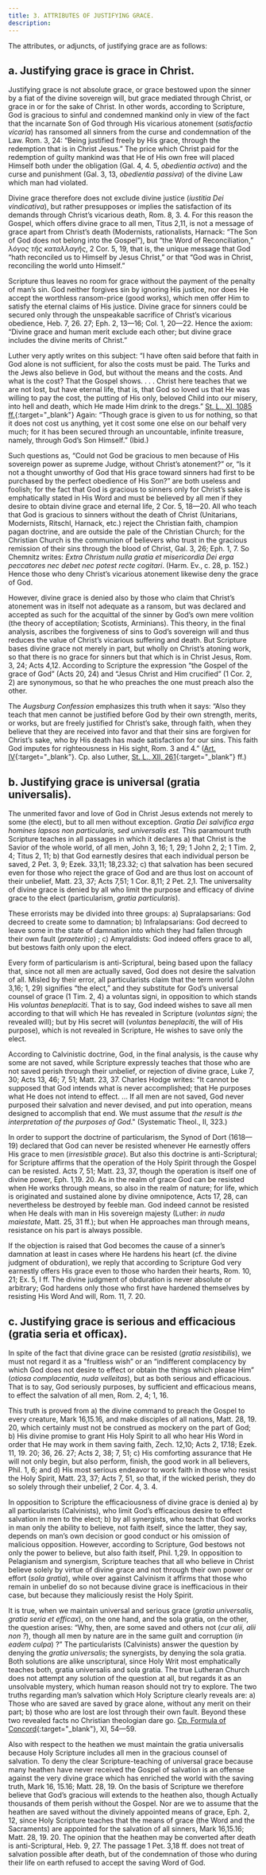 ```yaml
---
title: 3. ATTRIBUTES OF JUSTIFYING GRACE.
description: 
---
```


The attributes, or adjuncts, of justifying grace are as follows: 

## a. Justifying grace is grace in Christ.

Justifying grace is not absolute grace, or grace bestowed upon the sinner by a fiat of the divine sovereign will, but grace mediated through Christ, or grace in or for the sake of Christ. In other words, according to Scripture, God is gracious to sinful and condemned mankind only in view of the fact that the incarnate Son of God through His vicarious atonement (_satisfactio vicaria_) has ransomed all sinners from the curse and condemnation of the Law. Rom. 3, 24: “Being justified freely by His grace, through the redemption that is in Christ Jesus.” The price which Christ paid for the redemption of guilty mankind was that He of His own free will placed Himself both under the obligation (Gal. 4, 4. 5, _obedientia activa_) and the curse and punishment (Gal. 3, 13, _obedientia passiva_) of the divine Law which man had violated. 

Divine grace therefore does not exclude divine justice (_iustitia Dei vindicativa_), but rather presupposes or implies the satisfaction of its demands through Christ’s vicarious death, Rom. 8, 3. 4. For this reason the Gospel, which offers divine grace to all men, Titus 2,11, is not a message of grace apart from Christ’s death (Modernists, rationalists, Harnack: “The Son of God does not belong into the Gospel”), but “the Word of Reconciliation,” _λόγος τῆς καταλλαγῆς_, 2 Cor. 5, 19, that is, the unique message that God “hath reconciled us to Himself by Jesus Christ,” or that “God was in Christ, reconciling the world unto Himself.” 

Scripture thus leaves no room for grace without the payment of the penalty of man’s sin. God neither forgives sin by ignoring His justice, nor does He accept the worthless ransom-price (good works), which men offer Him to satisfy the eternal claims of His justice. Divine grace for sinners could be secured only through the unspeakable sacrifice of Christ’s vicarious obedience, Heb. 7, 26. 27; Eph. 2, 13—16; Col. 1, 20—22. Hence the axiom: “Divine grace and human merit exclude each other; but divine grace includes the divine merits of Christ.” 

Luther very aptly writes on this subject: “I have often said before that faith in God alone is not sufficient, for also the costs must be paid. The Turks and the Jews also believe in God, but without the means and the costs. And what is the cost? That the Gospel shows. . . . Christ here teaches that we are not lost, but have eternal life, that is, that God so loved us that He was willing to pay the cost, the putting of His only, beloved Child into our misery, into hell and death, which He made Him drink to the dregs.” [St. L., XI, 1085 ff.](https://archive.org/details/st-l-11-en-us/page/n581/mode/2up?view=theater){:target="_blank"} Again: “Though grace is given to us for nothing, so that it does not cost us anything, yet it cost some one else on our behalf very much; for it has been secured through an uncountable, infinite treasure, namely, through God’s Son Himself.” (Ibid.) 

Such questions as, “Could not God be gracious to men because of His sovereign power as supreme Judge, without Christ’s atonement?” or, “Is it not a thought unworthy of God that His grace toward sinners had first to be purchased by the perfect obedience of His Son?” are both useless and foolish; for the fact that God is gracious to sinners only for Christ’s sake is emphatically stated in His Word and must be believed by all men if they desire to obtain divine grace and eternal life, 2 Cor. 5, 18—20. All who teach that God is gracious to sinners without the death of Christ (Unitarians, Modernists, Ritschl, Harnack, etc.) reject the Christian faith, champion pagan doctrine, and are outside the pale of the Christian Church; for the Christian Church is the communion of believers who trust in the gracious remission of their sins through the blood of Christ, Gal. 3, 26; Eph. 1, 7. So Chemnitz writes: _Extra Christum nulla gratia et misericordia Dei erga peccatores nec debet nec potest recte cogitari_. (Harm. Ev., c. 28, p. 152.) Hence those who deny Christ’s vicarious atonement likewise deny the grace of God. 

However, divine grace is denied also by those who claim that Christ’s atonement was in itself not adequate as a ransom, but was declared and accepted as such for the acquittal of the sinner by God’s own mere volition (the theory of acceptilation; Scotists, Arminians). This theory, in the final analysis, ascribes the forgiveness of sins to God’s sovereign will and thus reduces the value of Christ’s vicarious suffering and death. But Scripture bases divine grace not merely in part, but wholly on Christ’s atoning work, so that there is no grace for sinners but that which is in Christ Jesus, Rom. 3, 24; Acts 4,12. According to Scripture the expression “the Gospel of the grace of God” (Acts 20, 24) and “Jesus Christ and Him crucified” (1 Cor. 2, 2) are synonymous, so that he who preaches the one must preach also the other. 

The _Augsburg Confession_ emphasizes this truth when it says: “Also they teach that men cannot be justified before God by their own strength, merits, or works, but are freely justified for Christ’s sake, through faith, when they believe that they are received into favor and that their sins are forgiven for Christ’s sake, who by His death has made satisfaction for our sins. This faith God imputes for righteousness in His sight, Rom. 3 and 4.” ([Art. IV](https://thebookofconcord.org/augsburg-confession/article-iv/){:target="_blank"}. Cp. also Luther, [St. L., XII, 261](https://archive.org/details/st-l-12-en-us/page/n143/mode/2up?view=theater){:target="_blank"} ff.) 

## b. Justifying grace is universal (gratia universalis).

The unmerited favor and love of God in Christ Jesus extends not merely to some (the elect), but to all men without exception. _Gratia Dei salvifica erga homines lapsos non particularis, sed universalis est._ This paramount truth Scripture teaches in all passages in which it declares a) that Christ is the Savior of the whole world, of all men, John 3, 16; 1, 29; 1 John 2, 2; 1 Tim. 2, 4; Titus 2, 11; b) that God earnestly desires that each individual person be saved, 2 Pet. 3, 9; Ezek. 33,11; 18,23.32; c) that salvation has been secured even for those who reject the grace of God and are thus lost on account of their unbelief, Matt. 23, 37; Acts 7,51; 1 Cor. 8,11; 2 Pet. 2,1. The universality of divine grace is denied by all who limit the purpose and efficacy of divine grace to the elect (particularism, _gratia particularis_). 

These errorists may be divided into three groups: a) Supralapsarians: God decreed to create some to damnation; b) Infralapsarians: God decreed to leave some in the state of damnation into which they had fallen through their own fault (_praeteritio_) ; c) Amyraldists: God indeed offers grace to all, but bestows faith only upon the elect. 

Every form of particularism is anti-Scriptural, being based upon the fallacy that, since not all men are actually saved, God does not desire the salvation of all. Misled by their error, all particularists claim that the term world (John 3,16; 1, 29) signifies “the elect,” and they substitute for God’s universal counsel of grace (1 Tim. 2, 4) a voluntas signi, in opposition to which stands His _voluntas beneplaciti_. That is to say, God indeed wishes to save all men according to that will which He has revealed in Scripture (_voluntas signi_; the revealed will); but by His secret will (_voluntas beneplaciti_, the will of His purpose), which is not revealed in Scripture, He wishes to save only the elect. 

According to Calvinistic doctrine, God, in the final analysis, is the cause why some are not saved, while Scripture expressly teaches that those who are not saved perish through their unbelief, or rejection of divine grace, Luke 7, 30; Acts 13, 46; 7, 51; Matt. 23, 37. Charles Hodge writes: “It cannot be supposed that God intends what is never accomplished; that He purposes what He does not intend to effect. ... If all men are not saved, God never purposed their salvation and never devised, and put into operation, means designed to accomplish that end. We must assume that _the result is the interpretation of the purposes of God_." (Systematic Theol., II, 323.) 

In order to support the doctrine of particularism, the Synod of Dort (1618—19) declared that God can never be resisted whenever He earnestly offers His grace to men (_irresistible grace_). But also this doctrine is anti-Scriptural; for Scripture affirms that the operation of the Holy Spirit through the Gospel can be resisted. Acts 7, 51; Matt. 23, 37, though the operation is itself one of divine power, Eph. 1,19. 20. As in the realm of grace God can be resisted when He works through means, so also in the realm of nature; for life, which is originated and sustained alone by divine omnipotence, Acts 17, 28, can nevertheless be destroyed by feeble man. God indeed cannot be resisted when He deals with man in His sovereign majesty (Luther: _in nuda maiestate_, Matt. 25, 31 ff.); but when He approaches man through means, resistance on his part is always possible. 

If the objection is raised that God becomes the cause of a sinner’s damnation at least in cases where He hardens his heart (cf. the divine judgment of obduration), we reply that according to Scripture God very earnestly offers His grace even to those who harden their hearts, Rom. 10, 21; Ex. 5, I ff. The divine judgment of obduration is never absolute or arbitrary; God hardens only those who first have hardened themselves by resisting His Word And will, Rom. 11, 7. 20. 

## c. Justifying grace is serious and efficacious (gratia seria et officax).

In spite of the fact that divine grace can be resisted (_gratia resistibilis_), we must not regard it as a "fruitless wish” or an “indifferent complacency by which God does not desire to effect or obtain the things which please Him” (_otiosa complacentia, nuda velleitas_), but as both serious and efficacious. That is to say, God seriously purposes, by sufficient and efficacious means, to effect the salvation of all men, Rom. 2, 4; 1, 16. 

This truth is proved from a) the divine command to preach the Gospel to every creature, Mark 16,15.16, and make disciples of all nations, Matt. 28, 19. 20, which certainly must not be construed as mockery on the part of God; b) His divine promise to grant His Holy Spirit to all who hear His Word in order that He may work in them saving faith, Zech. 12,10; Acts 2, 17.18; Ezek. 11, 19. 20; 36, 26. 27; Acts 2, 38; 7, 51; c) His comforting assurance that He will not only begin, but also perform, finish, the good work in all believers, Phil. 1, 6; and d) His most serious endeavor to work faith in those who resist the Holy Spirit, Matt. 23, 37; Acts 7, 51, so that, if the wicked perish, they do so solely through their unbelief, 2 Cor. 4, 3. 4. 

In opposition to Scripture the efficaciousness of divine grace is denied a) by all particularists (Calvinists), who limit God’s efficacious desire to effect salvation in men to the elect; b) by all synergists, who teach that God works in man only the ability to believe, not faith itself, since the latter, they say, depends on man’s own decision or good conduct or his omission of malicious opposition. However, according to Scripture, God bestows not only the power to believe, but also faith itself, Phil. 1,29. In opposition to Pelagianism and synergism, Scripture teaches that all who believe in Christ believe solely by virtue of divine grace and not through their own power or effort (_sola gratia_), while over against Calvinism it affirms that those who remain in unbelief do so not because divine grace is inefficacious in their case, but because they maliciously resist the Holy Spirit. 

It is true, when we maintain universal and serious grace (_gratia universalis, gratia seria et efficax_), on the one hand, and the sola gratia, on the other, the question arises: “Why, then, are some saved and others not (_cur alii, alii non ?_), though all men by nature are in the same guilt and corruption (_in eadem culpa_) ?” The particularists (Calvinists) answer the question by denying the _gratia universalis_; the synergists, by denying the sola gratia. Both solutions are alike unscriptural, since Holy Writ most emphatically teaches both, gratia universalis and sola gratia. The true Lutheran Church does not attempt any solution of the question at all, but regards it as an unsolvable mystery, which human reason should not try to explore. The two truths regarding man’s salvation which Holy Scripture clearly reveals are: a) Those who are saved are saved by grace alone, without any merit on their part; b) those who are lost are lost through their own fault. Beyond these two revealed facts no Christian theologian dare go. [Cp. Formula of Concord](https://thebookofconcord.org/){:target="_blank"}, XI, 54—59.

Also with respect to the heathen we must maintain the gratia universalis because Holy Scripture includes all men in the gracious counsel of salvation. To deny the clear Scripture-teaching of universal grace because many heathen have never received the Gospel of salvation is an offense against the very divine grace which has enriched the world with the saving truth, Mark 16, 15.16; Matt. 28, 19. On the basis of Scripture we therefore believe that God’s gracious will extends to the heathen also, though Actually thousands of them perish without the Gospel. Nor are we to assume that the heathen are saved without the divinely appointed means of grace, Eph. 2, 12, since Holy Scripture teaches that the means of grace (the Word and the Sacraments) are appointed for the salvation of all sinners, Mark 16,15.16; Matt. 28, 19. 20. The opinion that the heathen may be converted after death is anti-Scriptural, Heb. 9, 27. The passage 1 Pet. 3,18 ff. does not treat of salvation possible after death, but of the condemnation of those who during their life on earth refused to accept the saving Word of God. 
